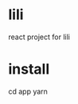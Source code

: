 <!--
 * @Descripttion: 
 * @version: 
 * @Author: yinbiao
 * @Date: 2022-04-23 10:06:15
 * @LastEditors: yinbiao
 * @LastEditTime: 2022-05-03 09:34:07
-->
# lili
react project for lili

# install
cd app
yarn
